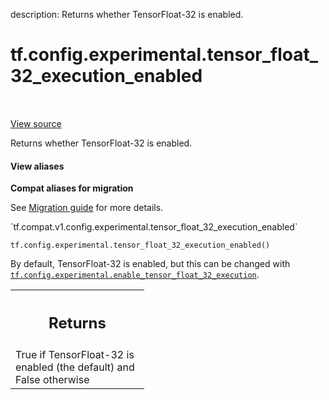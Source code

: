 description: Returns whether TensorFloat-32 is enabled.

<div itemscope itemtype="http://developers.google.com/ReferenceObject">
<meta itemprop="name" content="tf.config.experimental.tensor_float_32_execution_enabled" />
<meta itemprop="path" content="Stable" />
</div>

# tf.config.experimental.tensor_float_32_execution_enabled

<!-- Insert buttons and diff -->

<table class="tfo-notebook-buttons tfo-api nocontent" align="left">

</table>

<a target="_blank" href="/code/stable/tensorflow/python/framework/config.py">View source</a>



Returns whether TensorFloat-32 is enabled.

<section class="expandable">
  <h4 class="showalways">View aliases</h4>
  <p>
<b>Compat aliases for migration</b>
<p>See
<a href="https://www.tensorflow.org/guide/migrate">Migration guide</a> for
more details.</p>
<p>`tf.compat.v1.config.experimental.tensor_float_32_execution_enabled`</p>
</p>
</section>

<pre class="devsite-click-to-copy prettyprint lang-py tfo-signature-link">
<code>tf.config.experimental.tensor_float_32_execution_enabled()
</code></pre>



<!-- Placeholder for "Used in" -->

By default, TensorFloat-32 is enabled, but this can be changed with
<a href="../../../tf/config/experimental/enable_tensor_float_32_execution.md"><code>tf.config.experimental.enable_tensor_float_32_execution</code></a>.

<!-- Tabular view -->
 <table class="responsive fixed orange">
<colgroup><col width="214px"><col></colgroup>
<tr><th colspan="2"><h2 class="add-link">Returns</h2></th></tr>
<tr class="alt">
<td colspan="2">
True if TensorFloat-32 is enabled (the default) and False otherwise
</td>
</tr>

</table>


